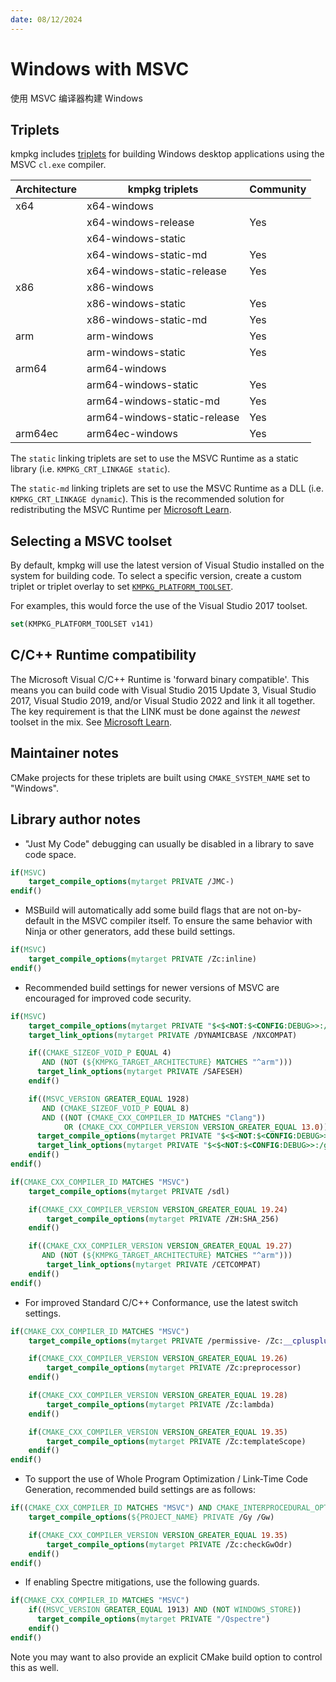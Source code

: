 ```yaml
---
date: 08/12/2024
---
```

# Windows with MSVC

使用 MSVC 编译器构建 Windows

## Triplets

kmpkg includes [triplets](../../concepts/triplets.mdx) for building Windows desktop applications using the MSVC ``cl.exe`` compiler.

| Architecture | kmpkg triplets               | Community |
|--------------|------------------------------|-----------|
| x64          | x64-windows                  |           |
|              | x64-windows-release          | Yes       |
|              | x64-windows-static           |           |
|              | x64-windows-static-md        | Yes       |
|              | x64-windows-static-release   | Yes       |
| x86          | x86-windows                  |           |
|              | x86-windows-static           | Yes       |
|              | x86-windows-static-md        | Yes       |
| arm          | arm-windows                  | Yes       |
|              | arm-windows-static           | Yes       |
| arm64        | arm64-windows                |           |
|              | arm64-windows-static         | Yes       |
|              | arm64-windows-static-md      | Yes       |
|              | arm64-windows-static-release | Yes       |
| arm64ec      | arm64ec-windows              | Yes       |

The ``static`` linking triplets are set to use the MSVC Runtime as a static library (i.e. ``KMPKG_CRT_LINKAGE static``).

The ``static-md`` linking triplets are set to use the MSVC Runtime as a DLL (i.e. ``KMPKG_CRT_LINKAGE dynamic``). This is the recommended solution for redistributing the MSVC Runtime per [Microsoft Learn](https://learn.microsoft.com/cpp/windows/deployment-in-visual-cpp).

## Selecting a MSVC toolset

By default, kmpkg will use the latest version of Visual Studio installed on the system for building code. To select a specific version, create a custom triplet or triplet overlay to set [`KMPKG_PLATFORM_TOOLSET`](../triplets.mdx#kmpkg_platform_toolset).

For examples, this would force the use of the Visual Studio 2017 toolset.

```cmake
set(KMPKG_PLATFORM_TOOLSET v141)
```

## C/C++ Runtime compatibility

The Microsoft Visual C/C++ Runtime is 'forward binary compatible'. This means you can build code with Visual Studio 2015 Update 3, Visual Studio 2017, Visual Studio 2019, and/or Visual Studio 2022 and link it all together. The key requirement is that the LINK must be done against the *newest* toolset in the mix. See [Microsoft Learn](https://learn.microsoft.com/cpp/porting/binary-compat-2015-2017).

## Maintainer notes

CMake projects for these triplets are built using `CMAKE_SYSTEM_NAME` set to "Windows".

## Library author notes

* "Just My Code" debugging can usually be disabled in a library to save code space.

```cmake
if(MSVC)
    target_compile_options(mytarget PRIVATE /JMC-)
endif()
```

* MSBuild will automatically add some build flags that are not on-by-default in the MSVC compiler itself. To ensure the same behavior with Ninja or other generators, add these build settings.

```cmake
if(MSVC)
    target_compile_options(mytarget PRIVATE /Zc:inline)
endif()
```

* Recommended build settings for newer versions of MSVC are encouraged for improved code security.

```cmake
if(MSVC)
    target_compile_options(mytarget PRIVATE "$<$<NOT:$<CONFIG:DEBUG>>:/guard:cf>")
    target_link_options(mytarget PRIVATE /DYNAMICBASE /NXCOMPAT)

    if((CMAKE_SIZEOF_VOID_P EQUAL 4)
       AND (NOT (${KMPKG_TARGET_ARCHITECTURE} MATCHES "^arm")))
      target_link_options(mytarget PRIVATE /SAFESEH)
    endif()

    if((MSVC_VERSION GREATER_EQUAL 1928)
       AND (CMAKE_SIZEOF_VOID_P EQUAL 8)
       AND ((NOT (CMAKE_CXX_COMPILER_ID MATCHES "Clang"))
            OR (CMAKE_CXX_COMPILER_VERSION VERSION_GREATER_EQUAL 13.0)))
      target_compile_options(mytarget PRIVATE "$<$<NOT:$<CONFIG:DEBUG>>:/guard:ehcont>")
      target_link_options(mytarget PRIVATE "$<$<NOT:$<CONFIG:DEBUG>>:/guard:ehcont>")
    endif()
endif()

if(CMAKE_CXX_COMPILER_ID MATCHES "MSVC")
    target_compile_options(mytarget PRIVATE /sdl)

    if(CMAKE_CXX_COMPILER_VERSION VERSION_GREATER_EQUAL 19.24)
        target_compile_options(mytarget PRIVATE /ZH:SHA_256)
    endif()

    if((CMAKE_CXX_COMPILER_VERSION VERSION_GREATER_EQUAL 19.27)
       AND (NOT (${KMPKG_TARGET_ARCHITECTURE} MATCHES "^arm")))
        target_link_options(mytarget PRIVATE /CETCOMPAT)
    endif()
endif()
```

* For improved Standard C/C++ Conformance, use the latest switch settings.

```cmake
if(CMAKE_CXX_COMPILER_ID MATCHES "MSVC")
    target_compile_options(mytarget PRIVATE /permissive- /Zc:__cplusplus /Zc:inline)

    if(CMAKE_CXX_COMPILER_VERSION VERSION_GREATER_EQUAL 19.26)
        target_compile_options(mytarget PRIVATE /Zc:preprocessor)
    endif()

    if(CMAKE_CXX_COMPILER_VERSION VERSION_GREATER_EQUAL 19.28)
        target_compile_options(mytarget PRIVATE /Zc:lambda)
    endif()

    if(CMAKE_CXX_COMPILER_VERSION VERSION_GREATER_EQUAL 19.35)
        target_compile_options(mytarget PRIVATE /Zc:templateScope)
    endif()
endif()
```

* To support the use of Whole Program Optimization / Link-Time Code Generation, recommended build settings are as follows:

```cmake
if((CMAKE_CXX_COMPILER_ID MATCHES "MSVC") AND CMAKE_INTERPROCEDURAL_OPTIMIZATION)
    target_compile_options(${PROJECT_NAME} PRIVATE /Gy /Gw)

    if(CMAKE_CXX_COMPILER_VERSION VERSION_GREATER_EQUAL 19.35)
        target_compile_options(mytarget PRIVATE /Zc:checkGwOdr)
    endif()
endif()
```

* If enabling Spectre mitigations, use the following guards.

```cmake
if(CMAKE_CXX_COMPILER_ID MATCHES "MSVC")
    if((MSVC_VERSION GREATER_EQUAL 1913) AND (NOT WINDOWS_STORE))
      target_compile_options(mytarget PRIVATE "/Qspectre")
    endif()
endif()
```

Note you may want to also provide an explicit CMake build option to control this as well.

